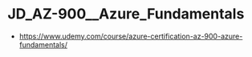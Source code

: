 # JD_AZ-900__Azure_Fundamentals
- https://www.udemy.com/course/azure-certification-az-900-azure-fundamentals/